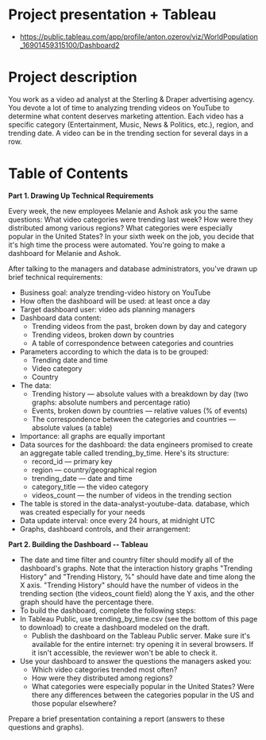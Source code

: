 # Project presentation + Tableau
- https://public.tableau.com/app/profile/anton.ozerov/viz/WorldPopulation_16901459315100/Dashboard2

# Project description

You work as a video ad analyst at the Sterling & Draper advertising agency. You devote a lot of time to analyzing trending videos on YouTube to determine what content deserves marketing attention.
Each video has a specific category (Entertainment, Music, News & Politics, etc.), region, and trending date.
A video can be in the trending section for several days in a row.



# Table of Contents

**Part 1. Drawing Up Technical Requirements**

Every week, the new employees Melanie and Ashok ask you the same questions:
What video categories were trending last week?
How were they distributed among various regions?
What categories were especially popular in the United States?
In your sixth week on the job, you decide that it's high time the process were automated. You're going to make a dashboard for Melanie and Ashok.

After talking to the managers and database administrators, you've drawn up brief technical requirements:
- Business goal: analyze trending-video history on YouTube
- How often the dashboard will be used: at least once a day
- Target dashboard user: video ads planning managers
- Dashboard data content:
    - Trending videos from the past, broken down by day and category
    - Trending videos, broken down by countries
    - A table of correspondence between categories and countries
- Parameters according to which the data is to be grouped:
    - Trending date and time
    - Video category
    - Country
- The data:
    - Trending history — absolute values with a breakdown by day (two graphs: absolute numbers and percentage ratio)
    - Events, broken down by countries — relative values (% of events)
    - The correspondence between the categories and countries — absolute values (a table)
- Importance: all graphs are equally important
- Data sources for the dashboard: the data engineers promised to create an aggregate table called trending_by_time. Here's its structure:
    - record_id — primary key
    - region — country/geographical region
    - trending_date — date and time
    - category_title — the video category
    - videos_count — the number of videos in the trending section
- The table is stored in the data-analyst-youtube-data. database, which was created especially for your needs
- Data update interval: once every 24 hours, at midnight UTC
- Graphs, dashboard controls, and their arrangement:


**Part 2. Building the Dashboard -- Tableau**


- The date and time filter and country filter should modify all of the dashboard's graphs. Note that the interaction history graphs "Trending History" and "Trending History, %" should have date and time along the X axis. "Trending History" should have the number of videos in the trending section (the videos_count field) along the Y axis, and the other graph should have the percentage there.
- To build the dashboard, complete the following steps:
- In Tableau Public, use trending_by_time.csv (see the bottom of this page to download) to create a dashboard modeled on the draft.
    - Publish the dashboard on the Tableau Public server. Make sure it's available for the entire internet: try opening it in several browsers. If it isn't accessible, the reviewer won't be able to check it.
- Use your dashboard to answer the questions the managers asked you:
    - Which video categories trended most often?
    - How were they distributed among regions?
    - What categories were especially popular in the United States? Were there any differences between the categories popular in the US and those popular elsewhere?

Prepare a brief presentation containing a report (answers to these questions and graphs).
